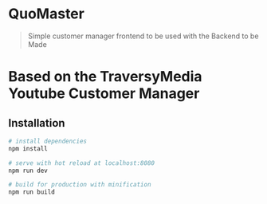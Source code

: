 # QuoMaster

> Simple customer manager frontend to be used with the Backend to be Made 
# Based on the TraversyMedia Youtube Customer Manager

## Installation

``` bash
# install dependencies
npm install

# serve with hot reload at localhost:8080
npm run dev

# build for production with minification
npm run build
```

